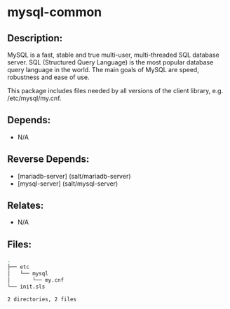 # mysql-common

## Description:

MySQL is a fast, stable and true multi-user, multi-threaded SQL database server. SQL (Structured Query Language) is the most popular database query language in the world. The main goals of MySQL are speed, robustness and ease of use.

This package includes files needed by all versions of the client library, e.g. /etc/mysql/my.cnf.

## Depends:

  -  N/A

## Reverse Depends:

  -  [mariadb-server] (salt/mariadb-server)
  -  [mysql-server] (salt/mysql-server)

## Relates:

  -  N/A

## Files:

```bash
.
├── etc
│   └── mysql
│       └── my.cnf
└── init.sls

2 directories, 2 files
```
